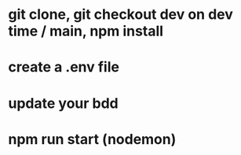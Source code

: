 # git clone, git checkout dev on dev time / main, npm install

# create a .env file

# update your bdd

# npm run start (nodemon)
